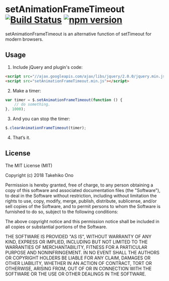 # setAnimationFrameTimeout [![Build Status](https://secure.travis-ci.org/onopko/setAnimationFrameTimeout.svg?branch=master)](https://travis-ci.org/onopko/setAnimationFrameTimeout) [![npm version](https://badge.fury.io/js/setanimationframetimeout.svg)](https://badge.fury.io/js/setanimationframetimeout)

setAnimationFrameTimeout is an alternative function of setTimeout for modern browsers.


## Usage

1. Include jQuery and plugin's code:

```html
<script src="//ajax.googleapis.com/ajax/libs/jquery/2.0.0/jquery.min.js"></script>
<script src="setAnimationFrameTimeout.min.js"></script>
```

2. Make a timer:

```javascript
var timer = $.setAnimationFrameTimeout(function () {
	// do something.
}, 1000);
```

3. And you can stop the timer:

```javascript
$.clearAnimationFrameTimeout(timer);
```

4. That’s it.

## License

The MIT License (MIT)

Copyright (c) 2018 Takehiko Ono

Permission is hereby granted, free of charge, to any person obtaining a copy
of this software and associated documentation files (the "Software"), to deal
in the Software without restriction, including without limitation the rights
to use, copy, modify, merge, publish, distribute, sublicense, and/or sell
copies of the Software, and to permit persons to whom the Software is
furnished to do so, subject to the following conditions:

The above copyright notice and this permission notice shall be included in all
copies or substantial portions of the Software.

THE SOFTWARE IS PROVIDED "AS IS", WITHOUT WARRANTY OF ANY KIND, EXPRESS OR
IMPLIED, INCLUDING BUT NOT LIMITED TO THE WARRANTIES OF MERCHANTABILITY,
FITNESS FOR A PARTICULAR PURPOSE AND NONINFRINGEMENT. IN NO EVENT SHALL THE
AUTHORS OR COPYRIGHT HOLDERS BE LIABLE FOR ANY CLAIM, DAMAGES OR OTHER
LIABILITY, WHETHER IN AN ACTION OF CONTRACT, TORT OR OTHERWISE, ARISING FROM,
OUT OF OR IN CONNECTION WITH THE SOFTWARE OR THE USE OR OTHER DEALINGS IN THE
SOFTWARE.
